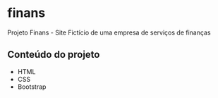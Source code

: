 # finans

Projeto Finans - Site Fictício de uma empresa de serviços de finanças

## Conteúdo do projeto
- HTML
- CSS
- Bootstrap
